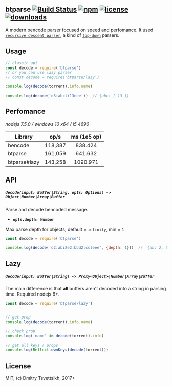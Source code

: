 ## btparse [![Build Status](https://travis-ci.org/reklatsmasters/btparse.svg?branch=master)](https://travis-ci.org/reklatsmasters/btparse) [![npm](https://img.shields.io/npm/v/btparse.svg)](https://npmjs.org/package/btparse) [![license](https://img.shields.io/npm/l/btparse.svg)](https://npmjs.org/package/btparse) [![downloads](https://img.shields.io/npm/dm/btparse.svg)](https://npmjs.org/package/btparse)

A modern bencode parser focused on speed and perfomance. It used [`recursive descent parser`](https://en.wikipedia.org/wiki/Recursive_descent_parser), a kind of [`top-down`](https://en.wikipedia.org/wiki/Top-down_parsing) parsers.

## Usage

```js
// classic api
const decode = require('btparse')
// or you can use lazy parser
// const decode = require('btparse/lazy')

console.log(decode(torrent).info.name)

console.log(decode('d3:abcli13eee'))  // {abc: [ 13 ]}
```

## Perfomance
*nodejs 7.5.0 / windows 10 x64 / i5 4690*

|Library| op/s | ms (1e5 op) |
|-------|:---:|:---:|
|bencode| 118,387| 838.424 |
|btparse| 161,059 | 641.632 |
|btparse#lazy|143,258| 1090.971 |

## API

##### `decode(input: Buffer|String, opts: Options) -> Object|Number|Array|Buffer`
Parse and decode bencoded message.

* **`opts.depth: Number`**

Max parse depth for objects; default = `infinity`, min = `1`

```js
const decode = require('btparse')

console.log(decode('d2:abi2e2:bbd2:ccleee', {depth: 1}))  //  {ab: 2, bb: Buffer.from('d2:cclee')}
```

## Lazy

##### `decode(input: Buffer|String) -> Proxy<Object>|Number|Array|Buffer`
The main difference is that **all** buffers aren't decoded into a string in parsing time. Required nodejs 6+.

```js
const decode = require('btparse/lazy')


// get prop
console.log(decode(torrent).info.name)

// check prop
console.log('name' in decode(torrent).info)

// get all keys / props
console.log(Reflect.ownKeys(decode(torrent)))
```

## License

MIT, (c) Dmitry Tsvettsikh, 2017+
